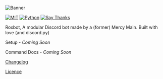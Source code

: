 ![Banner](http://i.imgur.com/SZIVXEg.png)

[![MIT](https://img.shields.io/github/license/mashape/apistatus.svg?style=flat-square)](https://github.com/Roxxers/roxbot/blob/master/LICENSE)
[![Python](https://img.shields.io/badge/Python-3.5%2B-blue.svg?style=flat-square)](https://github.com/RainbowDinoaur/roxbot/)
[![Say Thanks](https://img.shields.io/badge/say-thanks-ff69b4.svg?style=flat-square)](https://saythanks.io/to/roxxers)

Roxbot, A modular Discord bot made by a (former) Mercy Main. Built with love (and discord.py)

Setup - _Coming Soon_

Command Docs - _Coming Soon_

[Changelog](https://github.com/Roxxers/roxbot/wiki/Changelog)

[Licence](https://github.com/Roxxers/roxbot/blob/master/LICENSE)
